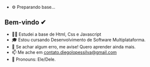 - ⚙ Preparando base...
<!--
<div>
<a href="https://github.com/DiegoLopes-da-Silva">
<image height="180em" src="(https://github-readme-stats.vercel.app/api?username=DiegoLopes-da-Silva)">
<image height="180em" src="(https://github-readme-stats.vercel.app/api?username=anuraghazra&show_icons=true)">
<image height="180em" src="(https://github-readme-stats.vercel.app/api?username=DiegoLopes-da-Silva&show_icons=true&theme=tokyonight)">
</div>
-->

## Bem-vindo ✔

- 🐱‍🏍 Estudei a base de Html, Css e Javascript
- 🎓 Estou cursando Desenvolvimento de Software Multiplataforma.
- 💬 Se achar algum erro, me avise! Quero aprender ainda mais.
- 📫 Me ache em contato.diegolopessilva@gmail.com 
- 💪 Pronouns: Ele/Dele.
